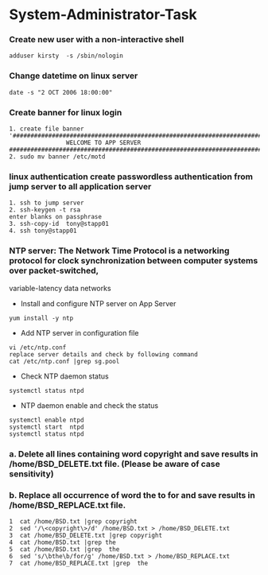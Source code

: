 # System-Administrator-Task

### Create new user with a non-interactive shell
```
adduser kirsty  -s /sbin/nologin
```

### Change datetime on linux server
```
date -s "2 OCT 2006 18:00:00"
```
### Create banner for linux login
```
1. create file banner
'####################################################################################
				WELCOME TO APP SERVER
####################################################################################
2. sudo mv banner /etc/motd
```
### linux authentication create passwordless authentication from jump server to all application server
```
1. ssh to jump server
2. ssh-keygen -t rsa
enter blanks on passphrase
3. ssh-copy-id  tony@stapp01
4. ssh tony@stapp01
```
### NTP server: The Network Time Protocol is a networking protocol for clock synchronization between computer systems over packet-switched,
 variable-latency data networks
 - Install and configure NTP server on App Server
 ```
 yum install -y ntp
 ```
 - Add NTP server in configuration file 
 ```
 vi /etc/ntp.conf
 replace server details and check by following command
 cat /etc/ntp.conf |grep sg.pool
 ```
 - Check NTP daemon status  
 ```
 systemctl status ntpd
 ```
 - NTP daemon enable and check the status 
 ```
 systemctl enable ntpd
 systemctl start  ntpd
 systemctl status ntpd
 ```
 ### a. Delete all lines containing word copyright and save results in /home/BSD_DELETE.txt file. (Please be aware of case sensitivity)

### b. Replace all occurrence of word the to for and save results in /home/BSD_REPLACE.txt file.
```
1  cat /home/BSD.txt |grep copyright
2  sed '/\<copyright\>/d' /home/BSD.txt > /home/BSD_DELETE.txt
3  cat /home/BSD_DELETE.txt |grep copyright
4  cat /home/BSD.txt |grep the
5  cat /home/BSD.txt |grep  the 
6  sed 's/\bthe\b/for/g' /home/BSD.txt > /home/BSD_REPLACE.txt
7  cat /home/BSD_REPLACE.txt |grep  the
```
 
 
